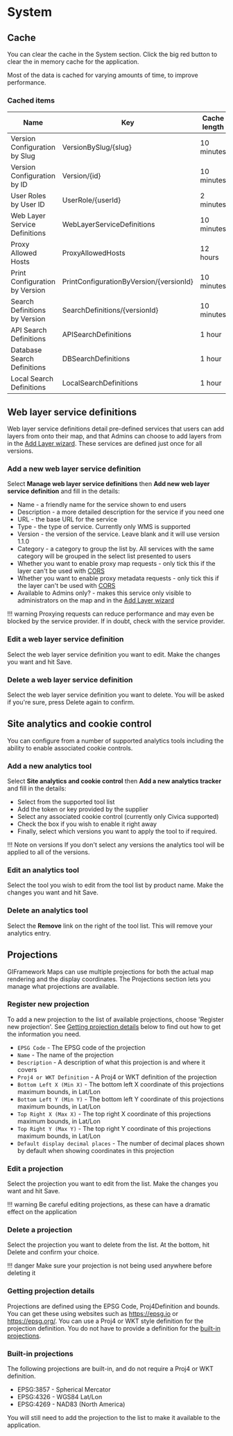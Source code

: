 # System

## Cache

You can clear the cache in the System section. Click the big red button to clear the in memory cache for the application.

Most of the data is cached for varying amounts of time, to improve performance.


### Cached items

| Name                           | Key                                     | Cache length |
| ------------------------------ | --------------------------------------- | ------------ |
| Version Configuration by Slug  | VersionBySlug/{slug}                    | 10 minutes   |
| Version Configuration by ID    | Version/{id}                            | 10 minutes   |
| User Roles by User ID          | UserRole/{userId}                       | 2 minutes    |
| Web Layer Service Definitions  | WebLayerServiceDefinitions              | 10 minutes   |
| Proxy Allowed Hosts            | ProxyAllowedHosts                       | 12 hours     |
| Print Configuration by Version | PrintConfigurationByVersion/{versionId} | 10 minutes   |
| Search Definitions by Version  | SearchDefinitions/{versionId}           | 10 minutes   |
| API Search Definitions         | APISearchDefinitions                    | 1 hour       |
| Database Search Definitions    | DBSearchDefinitions                     | 1 hour       |
| Local Search Definitions       | LocalSearchDefinitions                  | 1 hour       |

## Web layer service definitions

Web layer service definitions detail pre-defined services that users can add layers from onto their map, and that Admins can choose to add layers from in the [Add Layer wizard](layers.md#add-a-new-layer-using-the-wizard). These services are defined just once for all versions.

### Add a new web layer service definition

Select **Manage web layer service definitions** then **Add new web layer service definition** and fill in the details:

- Name - a friendly name for the service shown to end users
- Description - a more detailed description for the service if you need one
- URL - the base URL for the service
- Type - the type of service. Currently only WMS is supported
- Version - the version of the service. Leave blank and it will use version 1.1.0
- Category - a category to group the list by. All services with the same category will be grouped in the select list presented to users
- Whether you want to enable proxy map requests - only tick this if the layer can't be used with [CORS](https://developer.mozilla.org/en-US/docs/Web/HTTP/CORS)
- Whether you want to enable proxy metadata requests - only tick this if the layer can't be used with [CORS](https://developer.mozilla.org/en-US/docs/Web/HTTP/CORS)
- Available to Admins only? - makes this service only visible to administrators on the map and in the [Add Layer wizard](layers.md#add-a-new-layer-using-the-wizard)

!!! warning
    Proxying requests can reduce performance and may even be blocked by the service provider. If in doubt, check with the service provider. 

### Edit a web layer service definition

Select the web layer service definition you want to edit. Make the changes you want and hit Save.

### Delete a web layer service definition

Select the web layer service definition you want to delete. You will be asked if you're sure, press Delete again to confirm.

## Site analytics and cookie control

You can configure from a number of supported analytics tools including the ability to enable associated cookie controls. 

### Add a new analytics tool

Select **Site analytics and cookie control** then **Add a new analytics tracker** and fill in the details:

- Select from the supported tool list
- Add the token or key provided by the supplier
- Select any associated cookie control (currently only Civica supported)
- Check the box if you wish to enable it right away
- Finally, select which versions you want to apply the tool to if required. 

!!! Note on versions
    If you don't select any versions the analytics tool will be applied to all of the versions. 

### Edit an analytics tool

Select the tool you wish to edit from the tool list by product name. Make the changes you want and hit Save.

### Delete an analytics tool

Select the **Remove** link on the right of the tool list. This will remove your analytics entry. 

## Projections

GIFramework Maps can use multiple projections for both the actual map rendering and the display coordinates. The Projections section lets you manage what projections are available.

### Register new projection

To add a new projection to the list of available projections, choose 'Register new projection'. See [Getting projection details](#getting-projection-details) below to find out how to get the information you need.

- `EPSG Code` - The EPSG code of the projection
- `Name` - The name of the projection
- `Description` - A description of what this projection is and where it covers
- `Proj4 or WKT Definition` - A Proj4 or WKT definition of the projection
- `Bottom Left X (Min X)` - The bottom left X coordinate of this projections maximum bounds, in Lat/Lon
- `Bottom Left Y (Min Y)` - The bottom left Y coordinate of this projections maximum bounds, in Lat/Lon
- `Top Right X (Max X)` - The top right X coordinate of this projections maximum bounds, in Lat/Lon
- `Top Right Y (Max Y)` - The top right Y coordinate of this projections maximum bounds, in Lat/Lon
- `Default display decimal places` - The number of decimal places shown by default when showing coordinates in this projection

### Edit a projection

Select the projection you want to edit from the list. Make the changes you want and hit Save.

!!! warning
    Be careful editing projections, as these can have a dramatic effect on the application

### Delete a projection

Select the projection you want to delete from the list. At the bottom, hit Delete and confirm your choice.

!!! danger
    Make sure your projection is not being used anywhere before deleting it

### Getting projection details

Projections are defined using the EPSG Code, Proj4Definition and bounds. You can get these using websites such as <a href="https://epsg.io">https://epsg.io</a> or <a href="https://epsg.org/">https://epsg.org/</a>. You can use a Proj4 or WKT style definition for the projection definition. You do not have to provide a definition for the [built-in projections](#built-in-projections).

### Built-in projections

The following projections are built-in, and do not require a Proj4 or WKT definition. 

- EPSG:3857 - Spherical Mercator
- EPSG:4326 - WGS84 Lat/Lon
- EPSG:4269 - NAD83 (North America)

You will still need to add the projection to the list to make it available to the application.